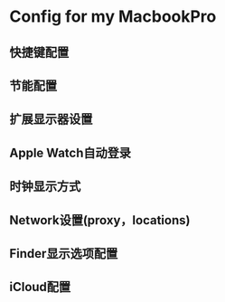 # Config for my MacbookPro

## 快捷键配置

## 节能配置

## 扩展显示器设置

## Apple Watch自动登录

## 时钟显示方式

## Network设置(proxy，locations)

## Finder显示选项配置

## iCloud配置
